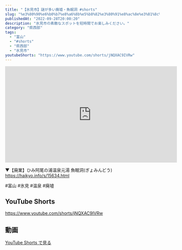 ```yaml
---
title: "【氷見市】謎が多い廃墟・魚眠洞 #shorts"
slug: "%e3%80%90%e6%b0%b7%e8%a6%8b%e5%b8%82%e3%80%91%e8%ac%8e%e3%81%8c%e5%a4%9a%e3%81%84%e5%bb%83%e5%a2%9f%e3%83%bb%e9%ad%9a%e7%9c%a0%e6%b4%9e-shorts"
publishedAt: "2022-09-28T20:00:20"
description: "氷見市の素敵なスポットを短時間でお楽しみください。"
category: "県西部"
tags: 
  - "富山"
  - "#shorts"
  - "県西部"
  - "氷見市"
youtubeShorts: "https://www.youtube.com/shorts/jNQXAC9IVRw"
---
```


<iframe width="560" height="315" src="https://www.youtube.com/embed/MBOvH-bzpn0" frameborder="0" allowfullscreen></iframe>

▼【廃業】ひみ阿尾の浦温泉元湯 魚眠洞(ぎょみんどう)<br />
https://haikyo.info/s/15634.html

#富山 #氷見 #温泉 #廃墟

## YouTube Shorts

https://www.youtube.com/shorts/jNQXAC9IVRw

## 動画

[YouTube Shorts で見る](https://www.youtube.com/shorts/jNQXAC9IVRw)


